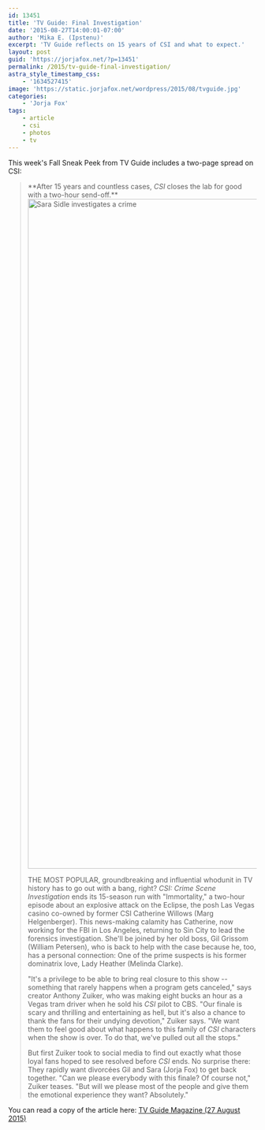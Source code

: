 ```yaml
---
id: 13451
title: 'TV Guide: Final Investigation'
date: '2015-08-27T14:00:01-07:00'
author: 'Mika E. (Ipstenu)'
excerpt: 'TV Guide reflects on 15 years of CSI and what to expect.'
layout: post
guid: 'https://jorjafox.net/?p=13451'
permalink: /2015/tv-guide-final-investigation/
astra_style_timestamp_css:
    - '1634527415'
image: 'https://static.jorjafox.net/wordpress/2015/08/tvguide.jpg'
categories:
    - 'Jorja Fox'
tags:
    - article
    - csi
    - photos
    - tv
---
```


This week's Fall Sneak Peek from TV Guide includes a two-page spread on CSI:

<blockquote>**After 15 years and countless cases, <em>CSI</em> closes the lab for good with a two-hour send-off.**

<img src="//jfo-static.net/wordpress/2015/08/20150827-tvguide01.jpg" alt="Sara Sidle investigates a crime" width="1943" height="1359" class="aligncenter size-full wp-image-13453" />

THE MOST POPULAR, groundbreaking and influential whodunit in TV history has to go out with a bang, right? <em>CSI: Crime Scene Investigation</em> ends its 15-season run with "Immortality," a two-hour episode about an explosive attack on the Eclipse, the posh Las Vegas casino co-owned by former CSI Catherine Willows (Marg Helgenberger). This news-making calamity has Catherine, now working for the FBI in Los Angeles, returning to Sin City to lead the forensics investigation. She'll be joined by her old boss, Gil Grissom (William Petersen), who is back to help with the case because he, too, has a personal connection: One of the prime suspects is his former dominatrix love, Lady Heather (Melinda Clarke).

"It's a privilege to be able to bring real closure to this show -- something that rarely happens when a program gets canceled," says creator Anthony Zuiker, who was making eight bucks an hour as a Vegas tram driver when he sold his <em>CSI</em> pilot to CBS. "Our finale is scary and thrilling and entertaining as hell, but it's also a chance to thank the fans for their undying devotion," Zuiker says. "We want them to feel good about what happens to this family of <em>CSI</em> characters when the show is over. To do that, we've pulled out all the stops."

But first Zuiker took to social media to find out exactly what those loyal fans hoped to see resolved before <em>CSI</em> ends. No surprise there: They rapidly want divorcées Gil and Sara (Jorja Fox) to get back together. "Can we please everybody with this finale? Of course not," Zuiker teases. "But will we please most of the people and give them the emotional experience they want? Absolutely."</blockquote>

You can read a copy of the article here: <a href="https://jorjafox.net/wiki/TV_Guide_Magazine_(27_August_2015)">TV Guide Magazine (27 August 2015)</a>
